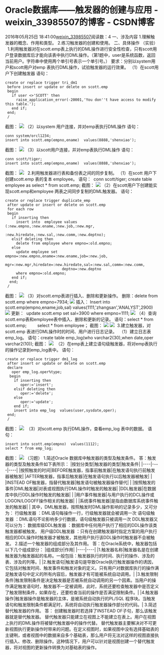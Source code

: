 # Oracle数据库——触发器的创建与应用 - weixin_33985507的博客 - CSDN博客
2016年05月25日 18:41:00[weixin_33985507](https://me.csdn.net/weixin_33985507)阅读数：4
一、涉及内容
1.理解触发器的概念、作用和类型。
2.练习触发器的创建和使用。
二、具体操作
（实验）
  1.利用触发器对在scott.emp表上执行的DML操作进行安全性检查，只有scott用户登录数据库后才能向该表中执行DML操作。（第1题中，user是系统函数，返回当前用户。字符串中使用两个单引号表示一个单引号。）
要求：分别以system用户和scott用户对emp 表执行DML操作，试验触发器的运行效果。
（1）在scott用户下创建触发器
语句：
```
create or replace trigger tri_dm1
 before insert or update or delete on scott.emp
 begin
   if user <>'SCOTT' then
     raise_application_error(-20001,'You don''t have access to modify this table.');
   end if;
 end;
 /
```
截图：
![](https://images2015.cnblogs.com/blog/818082/201605/818082-20160525183254194-1836324125.png)
（2）以system 用户连接，并对emp表执行DML操作
语句：
```
conn system/orcl1234;
insert into scott.emp(empno,ename)  values(8888,'shenxiao');
```
截图：
![](https://images2015.cnblogs.com/blog/818082/201605/818082-20160525183329381-1656323972.png)
（3）以scott用户连接，并对emp表执行DML操作
语句：
```
conn scott/tiger;
insert into scott.emp(empno,ename)  values(8888,'shenxiao');
```
截图：
![](https://images2015.cnblogs.com/blog/818082/201605/818082-20160525183405881-437053821.png)
  2.利用触发器进行表和备份表之间的同步复制。
（1）在scott 用户下创建scott.emp 表的复本 employee。
语句：
 conn scott/tiger;
create table employee as select * from scott.emp;
截图：
![](https://images2015.cnblogs.com/blog/818082/201605/818082-20160525183442147-1981245669.png)
（2）在scott用户下创建能实现scott.emp和employee 两表之间同步复制的DML触发器。
语句：
```
create or replace trigger duplicate_emp
 after update or insert or delete on scott.emp
 for each row
 begin
   if inserting then
     insert into  employee values (:new.empno,:new.ename,:new.job,:new.mgr,
                                   :new.hiredate,:new.sal,:new.comm,:new.deptno);
   elsif deleting then
     delete from employee where empno=:old.empno;
   else
     update employee set empno=:new.empno,ename=:new.ename,job=:new.job,
                         mgr=:new.mgr,hiredate=:new.hiredate,sal=:new.sal,comm=:new.comm,
                          deptno=:new.deptno
     where empno=:old.empno;
   end if;
  end;
 /
```
截图：
![](https://images2015.cnblogs.com/blog/818082/201605/818082-20160525183517741-163941828.png)
（3）对scott.emp表进行插入、删除和更新操作。
删除：delete from scott.emp where empno=7934;
![](https://images2015.cnblogs.com/blog/818082/201605/818082-20160525183540209-1338377578.png)
插入：
Insert into scott.emp(empno,ename,job,sal) values(1111,'zhangsan','ANALYST',2900)
![](https://images2015.cnblogs.com/blog/818082/201605/818082-20160525183559131-584507446.png)
更新：
 update scott.emp set sal=3900 where empno=1111;
![](https://images2015.cnblogs.com/blog/818082/201605/818082-20160525183624256-2080063341.png)
（4）查询scott.emp表和employee表中插入、删除和更新的记录。
语句：select * from scott.emp;
        select * from employee；
截图：
![](https://images2015.cnblogs.com/blog/818082/201605/818082-20160525183648897-1508733677.png)
![](https://images2015.cnblogs.com/blog/818082/201605/818082-20160525183718381-2140446051.png)
 3.建立触发器，对scott.emp 表进行DML操作时的时间、用户进行日志记录。
 （1）建立日志表emp_log。
语句：create table emp_log(who varchar2(30),when date,oper varchar2(10));
截图：
![](https://images2015.cnblogs.com/blog/818082/201605/818082-20160525183818053-1992299985.png)
 （2）在emp表上建立语句级触发器，将对emp表执行的操作记录到emp_log表中。
语句：
```
create or replace trigger dm1_log
 after insert or update or delete on scott.emp
 declare 
   oper emp_log.oper%type;
  begin 
    if inserting then 
       oper:='insert';
    elsif deleting then 
       oper:='delete';
    else 
       oper:='update';
    end if;
    insert into emp_log  values(user,sysdate,oper);
 end;
 /
```
截图：
![](https://images2015.cnblogs.com/blog/818082/201605/818082-20160525183854459-205007211.png)
 （3）对scott.emp 执行DML操作，查看emp_log 表中的数据。
语句：
```
insert into scott.emp(empno)  values(1112);
select * from emp_log;
```
截图：
![](https://images2015.cnblogs.com/blog/818082/201605/818082-20160525183931397-1827228494.png)
（习题）
1.简述Oracle 数据库中触发器的类型及触发条件。
答：触发器的类型及触发条件如下表所示：
|按划分类型|触发器的类型|触发条件|
|----|----|----|
|按照触发的时间|BEFORE触发器，指事前触发器|在触发语句执行前触发器被触发|
|AFTER触发器，指事后触发器|在触发语句执行以后触发器被触发| |
|INSTEAD OF触发器，指替代触发器|触发语句被触发器操作替代| |
|按照触发的事件|DML触发器|对表或视图执行DML操作时触发的触发器|
|DDL触发器|在数据库中执行DDL操作时触发的触发器| |
|用户事件触发器|与用户执行的DCL操作或LOGON/LOGOFF操作相关的触发器| |
|系统事件触发器|是指由数据库系统事件触发的触发器| |
其中，DML触发器，按照触发时DML操作影响的记录多少，又可分为：
行级触发器 ：DML语句每操作一行，行级触发器就会被调用一次
语句级触发器 ：DML语句不论影响多少行数据，语句级触发器只被调用一次
DDL触发器又可以分为：
数据库级DDL触发器 ：数据库中任何用户执行了相应的DDL操作该类触发器都被触发。
用户级DDL触发器 ：只有在创建触发器时指定方案的用户执行相应的DDL操作时触发器才被触发，其他用户执行该DDL操作时触发器不会被触发。
2.描述一个触发器的组成部分及其作用。
答：在Oracle系统中，触发器包括以下几个组成部分：
|组成部分|作用|
|----|----|
|1.触发器名称|触发器名是在创建触发器为触发器起的名称。一般包括：触发器执行的时间、执行的操作、涉及的表、涉及的列等。|
|2.触发语句|触发语句是导致Oracle执行触发器操作的诱因，它包括对触发时间、触发事件和触发对象的定义。只有用户对数据库执行的操作满足触发语句中定义的所有内容后，触发器才有可能被系统自动调用。|
|3.触发限制条件|触发限制条件是决定触发器是否被系统自动调用的另一个因素。当用户的操作满足触发语句时，触发器不一定被调用，此时，系统还要检查触发器中是否定义了触发限制条件，如果存在，还要检查当前的操作是否满足限制条件。|
|4.触发器操作|触发器操作是触发器的主体，是被系统自动执行的PL/SQL 程序块。当触发语句和触发限制条件都满足时，系统将自动执行触发器操作部分的代码。|
3.简述替代触发器的作用。
答：
创建触发器时若选择了INSTEAD OF子句，那么该触发器就是替代触发器。 替代触发器只能建立在视图上不能建立在表上。用户在视图上执行的DML操作将被替代触发器中的操作代替。
替代触发器主要解决对不可更新视图执行更新操作时带来的问题。在定义视图时，如果视图中没有选择基础表的主键咧，或者视图中的数据来自多个基础表，那么用户将无法对这样的视图直接执行插入、修改、删除操作。这种情况下，用户可以针对是视图创建一个替代触发器，将对视图的更新操作转换为对基础表的操作。
